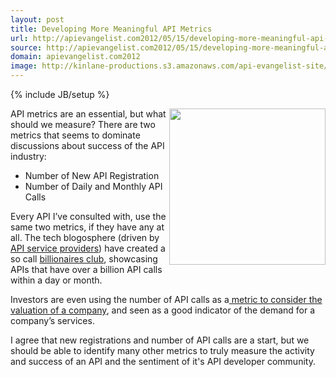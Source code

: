 ```yaml
---
layout: post
title: Developing More Meaningful API Metrics
url: http://apievangelist.com2012/05/15/developing-more-meaningful-api-metrics/
source: http://apievangelist.com2012/05/15/developing-more-meaningful-api-metrics/
domain: apievangelist.com2012
image: http://kinlane-productions.s3.amazonaws.com/api-evangelist-site/blog/api-metrics.jpg
---
```

{% include JB/setup %}<p>
     <img src="http://kinlane-productions.s3.amazonaws.com/api-evangelist/metrics/api-metrics.jpg"  width="250" align="right" />
</p>
<p>
     API metrics are an essential, but what should we measure? There are two metrics that seems to dominate discussions about success of the API industry:
</p>
<ul>
     <li>Number of New API Registration
     </li>
     <li>Number of Daily and Monthly API Calls
     </li>
</ul>
<p>
     Every API I’ve consulted with, use the same two metrics, if they have any at all. The tech blogosphere (driven by <a title="API service proviers" href="http://apievangelist.com/serviceproviders/">API service providers</a>) have created a so call <a title="billionaires club" href="http://blog.programmableweb.com/2011/05/25/who-belongs-to-the-api-billionaires-club/">billionaires club</a>, showcasing APIs that have over a billion API calls within a day or month.
</p>
<p>
     Investors are even using the number of API calls as a<a title="considered a metric you can use to consider the valuation of a company by investors" href="http://techcrunch.com/2012/01/03/kleiner-klout-30-million/"> metric to consider the valuation of a company</a>, and seen as a good indicator of the demand for a company’s services.
</p>
<p>
     I agree that new registrations and number of API calls are a start, but we should be able to identify many other metrics to truly measure the activity and success of an API and the sentiment of it's API developer community.
</p>
